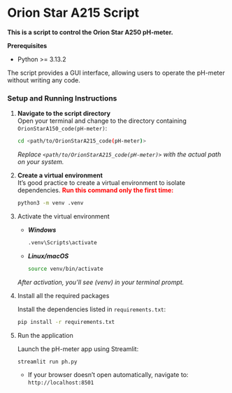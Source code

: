 # Orion Star A215 Script
**This is a script to control the Orion Star A250 pH-meter.**

**Prerequisites**
* Python >= 3.13.2

The script provides a GUI interface, allowing users to operate the pH-meter without writing any code.

### Setup and Running Instructions

1. **Navigate to the script directory**  
   Open your terminal and change to the directory containing `OrionStarA150_code(pH-meter)`:
   ```bash
   cd <path/to/OrionStarA215_code(pH-meter)>
   ```
    _Replace `<path/to/OrionStarA215_code(pH-meter)>` with the actual path on your system._

2. **Create a virtual environment**  
    It’s good practice to create a virtual environment to isolate dependencies. **<span style="color:red">Run this command only the first time:</span>** 
    ```bash
    python3 -m venv .venv 
    ```
3. Activate the virtual environment  
    * _**Windows**_
        ```bash
        .venv\Scripts\activate
        ```
    * _**Linux/macOS**_
        ```bash
        source venv/bin/activate
        ```
    _After activation, you’ll see (venv) in your terminal prompt._


4. Install all the required packages  

    Install the dependencies listed in `requirements.txt`:

    ```bash
    pip install -r requirements.txt
    ```
5. Run the application  

    Launch the pH-meter app using Streamlit:

    ```bash
    streamlit run ph.py
    ```
    * If your browser doesn’t open automatically, navigate to: `http://localhost:8501`